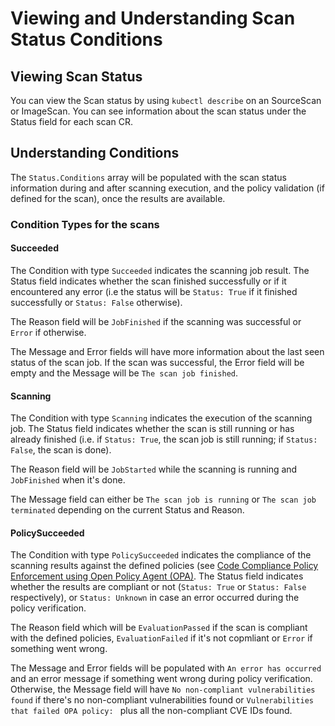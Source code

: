 # Viewing and Understanding Scan Status Conditions

## Viewing Scan Status
You can view the Scan status by using `kubectl describe` on an SourceScan or ImageScan. You can see information about the scan status under the Status field for each scan CR.

## Understanding Conditions
The `Status.Conditions` array will be populated with the scan status information during and after scanning execution, and the policy validation (if defined for the scan), once the results are available.

### Condition Types for the scans

#### Succeeded
The Condition with type `Succeeded` indicates the scanning job result. The Status field indicates whether the scan finished successfully or if it encountered any error (i.e the status will be `Status: True` if it finished successfully or `Status: False` otherwise).

The Reason field will be `JobFinished` if the scanning was successful or `Error` if otherwise.

The Message and Error fields will have more information about the last seen status of the scan job. If the scan was successful, the Error field will be empty and the Message will be `The scan job finished`.

#### Scanning
The Condition with type `Scanning` indicates the execution of the scanning job. The Status field indicates whether the scan is still running or has already finished (i.e. if `Status: True`, the scan job is still running; if `Status: False`, the scan is done).

The Reason field will be `JobStarted` while the scanning is running and `JobFinished` when it's done.

The Message field can either be `The scan job is running` or `The scan job terminated` depending on the current Status and Reason.

#### PolicySucceeded
The Condition with type `PolicySucceeded` indicates the compliance of the scanning results against the defined policies (see [Code Compliance Policy Enforcement using Open Policy Agent (OPA)](#code-compliance-policy-enforcement-using-open-policy-agent-opa). The Status field indicates whether the results are compliant or not (`Status: True` or `Status: False` respectively), or `Status: Unknown` in case an error occurred during the policy verification.

The Reason field which will be `EvaluationPassed` if the scan is compliant with the defined policies, `EvaluationFailed` if it's not copmliant or `Error` if something went wrong.

The Message and Error fields will be populated with `An error has occurred` and an error message if something went wrong during policy verification. Otherwise, the Message field will have `No non-compliant vulnerabilities found` if there's no non-compliant vulnerabilities found or `Vulnerabilities that failed OPA policy: ` plus all the non-compliant CVE IDs found.
